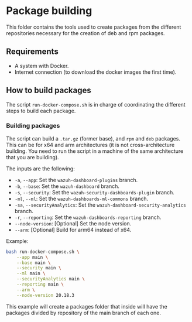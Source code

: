 # Package building

This folder contains the tools used to create packages from the different repositories necessary for the creation of deb and rpm packages.

## Requirements

- A system with Docker.
- Internet connection (to download the docker images the first time).

## How to build packages

The script `run-docker-compose.sh` is in charge of coordinating the different steps to build each package.

### Building packages

The script can build a `.tar.gz` (former base), and `rpm` and `deb` packages. This can be for x64 and arm architectures (it is not cross-architecture building. You need to run the script in a machine of the same architecture that you are building).

The inputs are the following:

- `-a`, `--app`: Set the `wazuh-dashboard-plugins` branch.
- `-b`, `--base`: Set the `wazuh-dashboard` branch.
- `-s`, `--security`: Set the `wazuh-security-dashboards-plugin` branch.
- `-ml`, `--ml`: Set the `wazuh-dashboards-ml-commons` branch.
- `-sa`, `--securityAnalytics`: Set the `wazuh-dashboard-security-analytics` branch.
- `-r`, `--reporting`: Set the `wazuh-dashboards-reporting` branch.
- `--node-version`: [Optional] Set the node version.
- `--arm`: [Optional] Build for arm64 instead of x64.

Example:

```bash
bash run-docker-compose.sh \
    --app main \
    --base main \
    --security main \
    --ml main \
    --securityAnalytics main \
    --reporting main \
    --arm \
    --node-version 20.18.3
```

This example will create a packages folder that inside will have the packages divided by repository of the main branch of each one.
